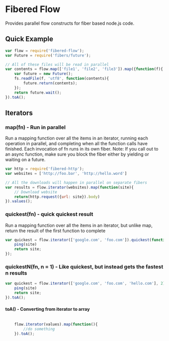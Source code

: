 # Fibered Flow

Provides parallel flow constructs for fiber based node.js code.

## Quick Example

```javascript
var flow = require('fibered-flow');
var Future = require('fibers/future');

// All of these files will be read in parallel
var contents = flow.map(['file1', 'file2', 'file3']).map({function(f){
    var future = new Future();
    fs.readFile(f, 'utf8', function(contents){
        future.return(contents);
    });
    return future.wait();
}).toA();
```

## Iterators

### map(fn) - Run in parallel

Run a mapping function over all the items in an iterator, running each
operation in parallel, and completing when all the function calls have
finished.  Each invocation of fn runs in its own fiber.  Note: If you
call out to an async function, make sure you block the fiber either by
yielding or waiting on a future.

```javascript
var http = require('fibered-http');
var websites = ['http://foo.bar', 'http://hello.word']

// All the downloads will happen in parallel on separate fibers
var results = flow.iterator(websites).map(function(site){
    // Download website
    return(http.request({url: site}).body)    
}).values();
```

### quickest(fn) - quick quickest result

Run a mapping function over all the items in an iterator, but unlike
map, return the result of the first function to complete

```javascript
var quickest = flow.iterator(['google.com', 'foo.com']).quickest(function(site){
    ping(site)
    return site;
});
```

### quickestN(fn, n = 1) - Like quickest, but instead gets the fastest n results

```javascript
var quickest = flow.iterator(['google.com', 'foo.com', 'hello.com'], 2).quickest(function(site){
    ping(site)
    return site;
}).toA();
```



#### toA() - Converting from iterator to array

```javascript
    
    flow.iterator(values).map(function(){
        //do something
    }).toA();
    
```
